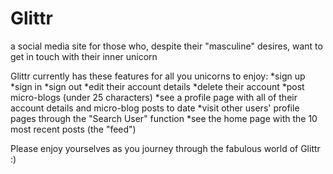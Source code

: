 # Glittr

a social media site for those who, despite their "masculine" desires, want to get in touch with their inner unicorn

Glittr currently has these features for all you unicorns to enjoy:
*sign up
*sign in
*sign out
*edit their account details
*delete their account
*post micro-blogs (under 25 characters)
*see a profile page with all of their account details and micro-blog posts to date
*visit other users' profile pages through the "Search User" function
*see the home page with the 10 most recent posts (the "feed")

Please enjoy yourselves as you journey through the fabulous world of Glittr :)
